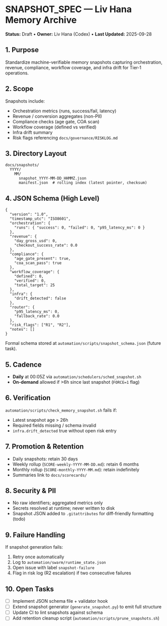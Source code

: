 # SNAPSHOT_SPEC — Liv Hana Memory Archive

**Status:** Draft • **Owner:** Liv Hana (Codex) • **Last Updated:** 2025-09-28

## 1. Purpose

Standardize machine-verifiable memory snapshots capturing orchestration, revenue, compliance, workflow coverage, and infra drift for Tier‑1 operations.

## 2. Scope

Snapshots include:

- Orchestration metrics (runs, success/fail, latency)
- Revenue / conversion aggregates (non-PII)
- Compliance checks (age gate, COA scan)
- Workflow coverage (defined vs verified)
- Infra drift summary
- Risk flags referencing `docs/governance/RISKLOG.md`

## 3. Directory Layout

```
docs/snapshots/
  YYYY/
    MM/
      snapshot_YYYY-MM-DD_HHMMZ.json
      manifest.json  # rolling index (latest pointer, checksum)
```

## 4. JSON Schema (High Level)

```jsonc
{
  "version": "1.0",
  "timestamp_utc": "ISO8601",
  "orchestration": {
    "runs": { "success": 0, "failed": 0, "p95_latency_ms": 0 }
  },
  "revenue": {
    "day_gross_usd": 0,
    "checkout_success_rate": 0.0
  },
  "compliance": {
    "age_gate_present": true,
    "coa_scan_pass": true
  },
  "workflow_coverage": {
    "defined": 0,
    "verified": 0,
    "total_target": 25
  },
  "infra": {
    "drift_detected": false
  },
  "router": {
    "p95_latency_ms": 0,
    "fallback_rate": 0.0
  },
  "risk_flags": ["R1", "R2"],
  "notes": []
}
```

Formal schema stored at `automation/scripts/snapshot_schema.json` (future task).

## 5. Cadence

- **Daily** at 00:05Z via `automation/schedulers/sched_snapshot.sh`
- **On-demand** allowed if >6h since last snapshot (`FORCE=1` flag)

## 6. Verification

`automation/scripts/check_memory_snapshot.sh` fails if:

- Latest snapshot age > 26h
- Required fields missing / schema invalid
- `infra.drift_detected` true without open risk entry

## 7. Promotion & Retention

- Daily snapshots: retain 30 days
- Weekly rollup (`SCORE-weekly-YYYY-MM-DD.md`): retain 6 months
- Monthly rollup (`SCORE-monthly-YYYY-MM.md`): retain indefinitely
- Summaries link to `docs/scorecards/`

## 8. Security & PII

- No raw identifiers; aggregated metrics only
- Secrets resolved at runtime; never written to disk
- Snapshot JSON added to `.gitattributes` for diff-friendly formatting (todo)

## 9. Failure Handling

If snapshot generation fails:

1. Retry once automatically
2. Log to `automation/swarm/runtime_state.json`
3. Open issue with label `snapshot-failure`
4. Flag in risk log (R2 escalation) if two consecutive failures

## 10. Open Tasks

- [ ] Implement JSON schema file + validator hook
- [ ] Extend snapshot generator (`generate_snapshot.py`) to emit full structure
- [ ] Update CI to lint snapshots against schema
- [ ] Add retention cleanup script (`automation/scripts/prune_snapshots.sh`)

<!-- Last verified: 2025-10-02 -->

<!-- Optimized: 2025-10-02 -->
